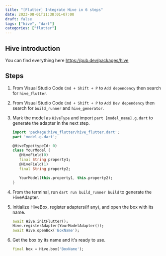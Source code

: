 ```yaml
---
title: "[Flutter] Integrate Hive in 6 steps"
date: 2023-08-01T11:38:01+07:00
draft: false
tags: ["hive", "dart"]
categories: ["flutter"]
---
```


## Hive introduction

You can find everything here https://pub.dev/packages/hive

## Steps

1. From Visual Studio Code `Cmd + Shift + P` to `Add dependency` then search for `hive_flutter`.
2. From Visual Studio Code `Cmd + Shift + P` to `Add Dev dependency` then search for `build_runner` and `hive_generator`.
3. Mark the model as `HiveType` and import `part [model_name].g.dart` to generate the adapter in the next step.

   ```Dart
   import 'package:hive_flutter/hive_flutter.dart';
   part 'model.g.dart';

   @HiveType(typeId: 0)
   class YourModel {
      @HiveField(0)
      final String property1;
      @HiveField(1)
      final String property2;

      YourModel(this.property1, this.property2);
   }
   ```

4. From the terminal, run `dart run build_runner build` to generate the HiveAdapter.
5. Initialize HiveBox, register adapters(if any), and open the box with its name.
   ```Dart
   await Hive.initFlutter();
   Hive.registerAdapter(YourModelAdapter());
   await Hive.openBox('BoxName');
   ```
6. Get the box by its name and it's ready to use.
   ```Dart
   final box = Hive.box('BoxName');
   ```
